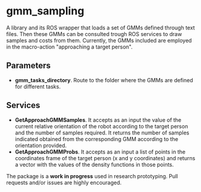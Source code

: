 # gmm_sampling
A library and its ROS wrapper that loads a set of GMMs defined through text files. Then these GMMs can be consulted trough ROS services to draw samples and costs from them.
Currently, the GMMs included are employed in the macro-action "approaching a target person".

## Parameters

* **gmm_tasks_directory**. Route to the folder where the GMMs are defined for different tasks.

## Services

* **GetApproachGMMSamples**. It accepts as an input the value of the current relative orientation of the robot according to the target person and the number of samples required. It returns the number of samples indicated obtained from the corresponding GMM according to the orientation provided. 
* **GetApproachGMMProbs**. It accepts as an input a list of points in the coordinates frame of the target person (x and y coordinates) and returns a vector with the values of the density functions in those points. 

The package is a **work in progress** used in research prototyping. Pull requests and/or issues are highly encouraged.

